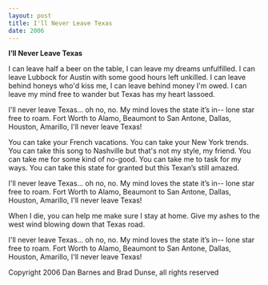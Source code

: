 ```yaml
---
layout: post
title: I'll Never Leave Texas
date: 2006
---
```


<b>I’ll Never Leave Texas</b>

I can leave half a beer on the table,
I can leave my dreams unfulfilled.
I can leave Lubbock for Austin
with some good hours left unkilled.
I can leave behind honeys who'd kiss me,
I can leave behind money I'm owed.
I can leave my mind free to wander
but Texas has my heart lassoed.

I'll never leave Texas... oh no, no.
My mind loves the state it’s in--
lone star free to roam.
Fort Worth to Alamo,
Beaumont to San Antone,
Dallas, Houston, Amarillo,
I'll never leave Texas!

You can take your French vacations.
You can take your New York trends.
You can take this song to Nashville
but that's not my style, my friend.
You can take me for some kind of no-good.
You can take me to task for my ways.
You can take this state for granted
but this Texan’s still amazed.

I'll never leave Texas... oh no, no.
My mind loves the state it’s in--
lone star free to roam.
Fort Worth to Alamo,
Beaumont to San Antone,
Dallas, Houston, Amarillo,
I'll never leave Texas!

When I die, you can help me
make sure I stay at home.
Give my ashes to the west wind
blowing down that Texas road.

I'll never leave Texas... oh no, no.
My mind loves the state it’s in--
lone star free to roam.
Fort Worth to Alamo,
Beaumont to San Antone,
Dallas, Houston, Amarillo,
I'll never leave Texas!


Copyright 2006 Dan Barnes and Brad Dunse, all rights reserved
